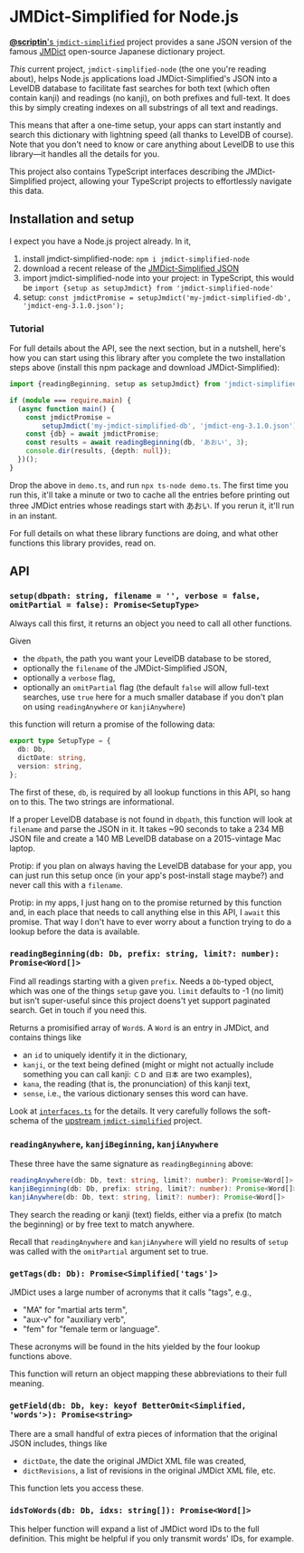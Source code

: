 # JMDict-Simplified for Node.js

[**@scriptin**'s `jmdict-simplified`](https://github.com/scriptin/jmdict-simplified) project provides a sane JSON version of the famous [JMDict](http://www.edrdg.org/jmdict/j_jmdict.html) open-source Japanese dictionary project.

*This* current project, `jmdict-simplified-node` (the one you're reading about), helps Node.js applications load JMDict-Simplified's JSON into a LevelDB database to facilitate fast searches for both text (which often contain kanji) and readings (no kanji), on both prefixes and full-text. It does this by simply creating indexes on all substrings of all text and readings.

This means that after a one-time setup, your apps can start instantly and search this dictionary with lightning speed (all thanks to LevelDB of course). Note that you don't need to know or care anything about LevelDB to use this library—it handles all the details for you.

This project also contains TypeScript interfaces describing the JMDict-Simplified project, allowing your TypeScript projects to effortlessly navigate this data.

## Installation and setup

I expect you have a Node.js project already. In it,
1. install jmdict-simplified-node: `npm i jmdict-simplified-node`
2. download a recent release of the [JMDict-Simplified JSON](https://github.com/scriptin/jmdict-simplified/releases/latest)
3. import jmdict-simplified-node into your project: in TypeScript, this would be `import {setup as setupJmdict} from 'jmdict-simplified-node'`
4. setup: `const jmdictPromise = setupJmdict('my-jmdict-simplified-db', 'jmdict-eng-3.1.0.json');`

### Tutorial
For full details about the API, see the next section, but in a nutshell, here's how you can start using this library after you complete the two installation steps above (install this npm package and download JMDict-Simplified):
```ts
import {readingBeginning, setup as setupJmdict} from 'jmdict-simplified-node';

if (module === require.main) {
  (async function main() {
    const jmdictPromise =
        setupJmdict('my-jmdict-simplified-db', 'jmdict-eng-3.1.0.json');
    const {db} = await jmdictPromise;
    const results = await readingBeginning(db, 'あおい', 3);
    console.dir(results, {depth: null});
  })();
}
```
Drop the above in `demo.ts`, and run `npx ts-node demo.ts`. The first time you run this, it'll take a minute or two to cache all the entries before printing out three JMDict entries whose readings start with あおい. If you rerun it, it'll run in an instant.

For full details on what these library functions are doing, and what other functions this library provides, read on.

## API

### `setup(dbpath: string, filename = '', verbose = false, omitPartial = false): Promise<SetupType>`
Always call this first, it returns an object you need to call all other functions.

Given
- the `dbpath`, the path you want your LevelDB database to be stored,
- optionally the `filename` of the JMDict-Simplified JSON,
- optionally a `verbose` flag,
- optionally an `omitPartial` flag (the default `false` will allow full-text searches, use `true` here for a much smaller database if you don't plan on using `readingAnywhere` or `kanjiAnywhere`)

this function will return a promise of the following data:
```ts
export type SetupType = {
  db: Db,
  dictDate: string,
  version: string,
};
```
The first of these, `db`, is required by all lookup functions in this API, so hang on to this. The two strings are informational.

If a proper LevelDB database is not found in `dbpath`, this function will look at `filename` and parse the JSON in it. It takes ~90 seconds to take a 234 MB JSON file and create a 140 MB LevelDB database on a 2015-vintage Mac laptop.

Protip: if you plan on always having the LevelDB database for your app, you can just run this setup once (in your app's post-install stage maybe?) and never call this with a `filename`.

Protip: in my apps, I just hang on to the promise returned by this function and, in each place that needs to call anything else in this API, I `await` this promise. That way I don't have to ever worry about a function trying to do a lookup before the data is available.

### `readingBeginning(db: Db, prefix: string, limit?: number): Promise<Word[]>`
Find all readings starting with a given `prefix`. Needs a `Db`-typed object, which was one of the things `setup` gave you. `limit` defaults to -1 (no limit) but isn't super-useful since this project doens't yet support paginated search. Get in touch if you need this.

Returns a promisified array of `Word`s. A `Word` is an entry in JMDict, and contains things like
- an `id` to uniquely identify it in the dictionary,
- `kanji`, or the text being defined (might or might not actually include something you can call kanji: `ＣＤ` and `日本` are two examples),
- `kana`, the reading (that is, the pronunciation) of this kanji text,
- `sense`, i.e., the various dictionary senses this word can have.

Look at [`interfaces.ts`](./interfaces.ts) for the details. It very carefully follows the soft-schema of the [upstream `jmdict-simplified`](https://github.com/scriptin/jmdict-simplified) project.

### `readingAnywhere`, `kanjiBeginning`, `kanjiAnywhere`
These three have the same signature as `readingBeginning` above:
```ts
readingAnywhere(db: Db, text: string, limit?: number): Promise<Word[]>
kanjiBeginning(db: Db, prefix: string, limit?: number): Promise<Word[]>
kanjiAnywhere(db: Db, text: string, limit?: number): Promise<Word[]>
```
They search the reading or kanji (text) fields, either via a prefix (to match the beginning) or by free text to match anywhere.

Recall that `readingAnywhere` and `kanjiAnywhere` will yield no results of `setup` was called with the `omitPartial` argument set to true.

### `getTags(db: Db): Promise<Simplified['tags']>`
JMDict uses a large number of acronyms that it calls "tags", e.g.,
- "MA" for "martial arts term",
- "aux-v" for "auxiliary verb",
- "fem" for "female term or language".

These acronyms will be found in the hits yielded by the four lookup functions above.

This function will return an object mapping these abbreviations to their full meaning.

### `getField(db: Db, key: keyof BetterOmit<Simplified, 'words'>): Promise<string>`
There are a small handful of extra pieces of information that the original JSON includes, things like
- `dictDate`, the date the original JMDict XML file was created,
- `dictRevisions`, a list of revisions in the original JMDict XML file, etc.

This function lets you access these.

### `idsToWords(db: Db, idxs: string[]): Promise<Word[]>`
This helper function will expand a list of JMDict word IDs to the full definition. This might be helpful if you only transmit words' IDs, for example.
